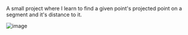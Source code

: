 A small project where I learn to find a given point's projected point on a segment and it's distance to it.

![image](https://github.com/RLMP44/distance-to-segment/assets/109778611/5722ed5a-5d40-4e85-87b3-2a6f828b509c)
